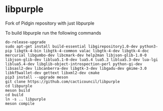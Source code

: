 # libpurple
Fork of Pidgin repository with just libpurple

To build libpurple run the following commands
```
do-release-upgrade
sudo apt-get install build-essential libgirepository1.0-dev python3-pip libgtk-4-bin libgtk-4-common valac libgtk-4-dev libgtk-4-doc mercurial libgumbo-dev libcmark-dev help2man libjson-glib-1.0-0 libjson-glib-dev liblua5.1-0-dev lua5.4 lua5.3 liblua5.3-dev lua-lgi liblua5.4-dev libglib-object-introspection-perl python-gi-dev libsasl2-dev libcanberra-dev libgtk-3-dev libgadu-dev gmime-3.0 libkf5wallet-dev gettext libxml2-dev cmake
pip3 install --upgrade meson
git clone https://github.com/cacticouncil/libpurple
cd libpurple
meson build
cd build
ln -s .. libpurple
meson compile
```
